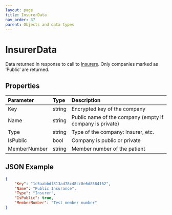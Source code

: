 ```yaml
---
layout: page
title: InsurerData
nav_order: 37
parent: Objects and data types
---
```


# InsurerData

Data returned in response to call to [Insurers](../companies/insurers). Only companies marked as ‘Public’ are returned.

## Properties

| Parameter | Type   | Description                                                 |
|:----------|:-------|:------------------------------------------------------------|
| Key | string | Encrypted key of the company |
| Name | string | Public name of the company (empty if company is private) |
| Type | string | Type of the company: Insurer, etc. |
| IsPublic | bool | Company is public or private |
| MemberNumber | string | Member number of the patient |

## JSON Example

```json
{
    "Key": "1c5aabbdf813ad78c48cc8e6d8584162",
    "Name": "Public Insurance",
    "Type": "Insurer",
    "IsPublic": true,
    "MemberNumber": "Test member number"
}
```
